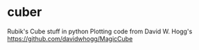 # cuber
Rubik's Cube stuff in python
Plotting code from David W. Hogg's https://github.com/davidwhogg/MagicCube 
